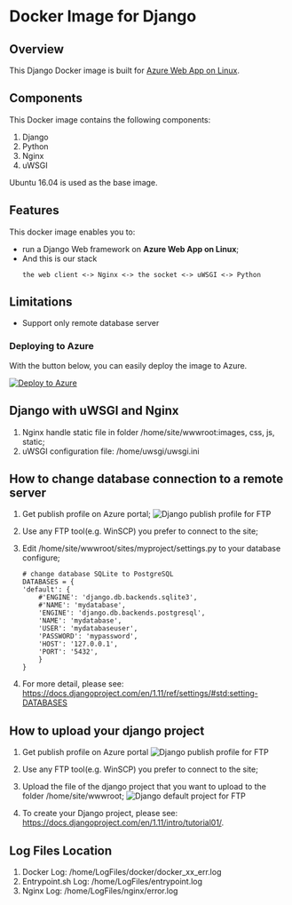 # Docker Image for Django
## Overview
This Django Docker image is built for [Azure Web App on Linux](https://docs.microsoft.com/en-us/azure/app-service-web/app-service-linux-intro).

## Components
This Docker image contains the following components:

1. Django
2. Python
3. Nginx
4. uWSGI

Ubuntu 16.04 is used as the base image.

## Features
This docker image enables you to:

- run a Django Web framework on **Azure Web App on Linux**;
- And this is our stack
    ```
    the web client <-> Nginx <-> the socket <-> uWSGI <-> Python
    ```
## Limitations
- Support only remote database server

### Deploying to Azure
With the button below, you can easily deploy the image to Azure.

[![Deploy to Azure](http://azuredeploy.net/deploybutton.png)](https://azuredeploy.net/)


## Django with uWSGI and Nginx
1. Nginx handle static file in folder /home/site/wwwroot:images, css, js, static;
2. uWSGI configuration file: /home/uwsgi/uwsgi.ini

## How to change database connection to a remote server
1. Get publish profile on Azure portal;
![Django publish profile for FTP](https://raw.githubusercontent.com/Song2017/Microsoft/devDjango/docker-library/django/django_publish_profile.PNG)

2. Use any FTP tool(e.g. WinSCP) you prefer to connect to the site;
3. Edit /home/site/wwwroot/sites/myproject/settings.py to your database configure;
    ```
    # change database SQLite to PostgreSQL
    DATABASES = {
    'default': {
        #'ENGINE': 'django.db.backends.sqlite3',
        #'NAME': 'mydatabase',
        'ENGINE': 'django.db.backends.postgresql',
        'NAME': 'mydatabase',
        'USER': 'mydatabaseuser',
        'PASSWORD': 'mypassword',
        'HOST': '127.0.0.1',
        'PORT': '5432',
        }
    }
    ```
4. For more detail, please see: https://docs.djangoproject.com/en/1.11/ref/settings/#std:setting-DATABASES

## How to upload your django project
1. Get publish profile on Azure portal 
![Django publish profile for FTP](https://raw.githubusercontent.com/Song2017/Microsoft/devDjango/docker-library/django/django_publish_profile.PNG)

2. Use any FTP tool(e.g. WinSCP) you prefer to connect to the site;
3. Upload the file of the django project that you want to upload to the folder /home/site/wwwroot;
![Django default project for FTP](https://raw.githubusercontent.com/Song2017/Microsoft/devDjango/docker-library/django/django_default_project.PNG)

4. To create your Django project, please see: https://docs.djangoproject.com/en/1.11/intro/tutorial01/.

## Log Files Location
1. Docker Log:        /home/LogFiles/docker/docker_xx_err.log
2. Entrypoint.sh Log: /home/LogFiles/entrypoint.log
2. Nginx Log:         /home/LogFiles/nginx/error.log



